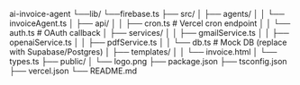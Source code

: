 ai-invoice-agent
   └──lib/
        └──firebase.ts
├── src/
│   ├── agents/
│   │   └── invoiceAgent.ts
│   ├── api/
│   │   ├── cron.ts          # Vercel cron endpoint
│   │   └── auth.ts          # OAuth callback
│   ├── services/
│   │   ├── gmailService.ts
│   │   ├── openaiService.ts
│   │   ├── pdfService.ts
│   │   └── db.ts            # Mock DB (replace with Supabase/Postgres)
│   ├── templates/
│   │   └── invoice.html
│   └── types.ts
├── public/
│   └── logo.png
├── package.json
├── tsconfig.json
├── vercel.json
└── README.md
